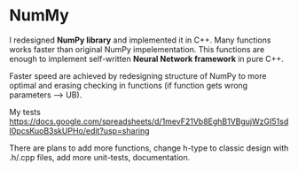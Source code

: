 # NumMy

I redesigned **NumPy library** and implemented it in C++. Many functions works faster than original NumPy impelementation.
This functions are enough to implement self-written **Neural Network framework** in pure C++.

Faster speed are achieved by redesigning structure of NumPy to more optimal and erasing checking in functions (if function gets wrong parameters --> UB). 

My tests https://docs.google.com/spreadsheets/d/1mevF21Vb8EghB1VBgujWzGI51sdI0pcsKuoB3skUPHo/edit?usp=sharing

There are plans to add more functions, change h-type to classic design with .h/.cpp files, add more unit-tests, documentation.
